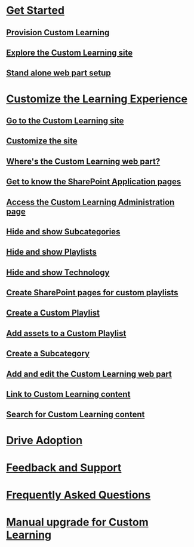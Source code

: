 # [Get Started](index.md)
## [Provision Custom Learning](installsitepackage.md)
## [Explore the Custom Learning site](sitecontent.md)
## [Stand alone web part setup](custom_manualsetup.md)
# [Customize the Learning Experience](custom_overview.md)
## [Go to the Custom Learning site](custom_goto.md)
## [Customize the site](custom_edithelp.md)
## [Where's the Custom Learning web part?](custom_whereiswebpart.md)
## [Get to know the SharePoint Application pages](custom_apppages.md)
## [Access the Custom Learning Administration page](custom_accessadmin.md)
## [Hide and show Subcategories](custom_hideshowsub.md)
## [Hide and show Playlists](custom_hideshowplaylists.md)
## [Hide and show Technology](custom_hideshowtech.md)
## [Create SharePoint pages for custom playlists](custom_createnewpage.md)
## [Create a Custom Playlist](custom_createnewplaylist.md)
## [Add assets to a Custom Playlist](custom_addassets.md)
## [Create a Subcategory](custom_createnewcat.md)
## [Add and edit the Custom Learning web part](custom_addwebpart.md)
## [Link to Custom Learning content](custom_linking.md)
## [Search for Custom Learning content](custom_search.md)
# [Drive Adoption](driveadoption.md)
# [Feedback and Support](feedback.md)
# [Frequently Asked Questions](faq.md)
# [Manual upgrade for Custom Learning](custom_upgrade.md)

